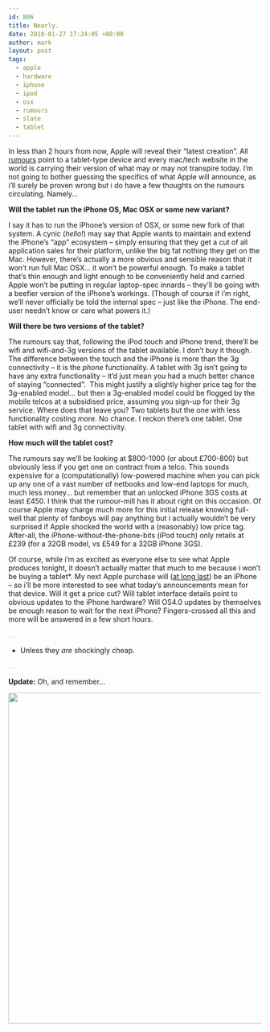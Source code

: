 ```yaml
---
id: 806
title: Nearly.
date: 2010-01-27 17:24:05 +00:00
author: mark
layout: post
tags:
  - apple
  - hardware
  - iphone
  - ipod
  - osx
  - rumours
  - slate
  - tablet
---
```

In less than 2 hours from now, Apple will reveal their &#8220;latest creation&#8221;. All [rumours](http://www.macrumors.com/2010/01/26/the-apple-tablet-rumor-roundup/) point to a tablet-type device and every mac/tech website in the world is carrying their version of what may or may not transpire today. I&#8217;m not going to bother guessing the specifics of what Apple will announce, as i&#8217;ll surely be proven wrong but i do have a few thoughts on the rumours circulating. Namely&#8230;

**Will the tablet run the iPhone OS, Mac OSX or some new variant?**

I say it has to run the iPhone&#8217;s version of OSX, or some new fork of that system. A cynic (_hello!_) may say that Apple wants to maintain and extend the iPhone&#8217;s &#8220;app&#8221; ecosystem &#8211; simply ensuring that they get a cut of all application sales for their platform, unlike the big fat nothing they get on the Mac. However, there&#8217;s actually a more obvious and sensible reason that it won&#8217;t run full Mac OSX&#8230; it won&#8217;t be powerful enough. To make a tablet that&#8217;s thin enough and light enough to be conveniently held and carried Apple won&#8217;t be putting in regular laptop-spec innards &#8211; they&#8217;ll be going with a beefier version of the iPhone&#8217;s workings. (Though of course if i&#8217;m right, we&#8217;ll never officially be told the internal spec &#8211; just like the iPhone. The end-user needn&#8217;t know or care what powers it.)

**Will there be two versions of the tablet?**

The rumours say that, following the iPod touch and iPhone trend, there&#8217;ll be wifi and wifi-and-3g versions of the tablet available. I don&#8217;t buy it though. The difference between the touch and the iPhone is more than the 3g connectivity &#8211; it is the _phone_ functionality. A tablet with 3g isn&#8217;t going to have any extra functionality &#8211; it&#8217;d just mean you had a much better chance of staying &#8220;connected&#8221;.  This might justify a slightly higher price tag for the 3g-enabled model&#8230; but then a 3g-enabled model could be flogged by the mobile telcos at a subsidised price, assuming you sign-up for their 3g service. Where does that leave you? Two tablets but the one with less functionality costing more. No chance. I reckon there&#8217;s one tablet. One tablet with wifi and 3g connectivity.

**How much will the tablet cost?**

The rumours say we&#8217;ll be looking at $800-1000 (or about £700-800) but obviously less if you get one on contract from a telco. This sounds expensive for a (computationally) low-powered machine when you can pick up any one of a vast number of netbooks and low-end laptops for much, much less money&#8230; but remember that an unlocked iPhone 3GS costs at least £450. I think that the rumour-mill has it about right on this occasion. Of course Apple may charge much more for this initial release knowing full-well that plenty of fanboys will pay anything but i actually wouldn&#8217;t be very  surprised if Apple shocked the world with a (reasonably) low price tag. After-all, the iPhone-without-the-phone-bits (iPod touch) only retails at £239 (for a 32GB model, vs £549 for a 32GB iPhone 3GS).

Of course, while i&#8217;m as excited as everyone else to see what Apple produces tonight, it doesn&#8217;t actually matter that much to me because i won&#8217;t be buying a tablet*. My next Apple purchase will ([at long last](http://www.sallonoroff.co.uk/blog/2009/10/decisions-decisions/)) be an iPhone &#8211; so i&#8217;ll be more interested to see what today&#8217;s announcements mean for that device. Will it get a price cut? Will tablet interface details point to obvious updates to the iPhone hardware? Will OS4.0 updates by themselves be enough reason to wait for the next iPhone? Fingers-crossed all this and more will be answered in a few short hours.

<span style="color: #c0c0c0;">&#8230;</span>

* Unless they _are_ shockingly cheap.

<span style="color: #c0c0c0;">&#8230;</span>

**Update:** Oh, and remember&#8230;

[<img class="aligncenter size-full wp-image-814" title="doghouse-diaries-tablet" src="/images/fromwp/2010/01/doghouse-diaries-tablet.png" alt="" width="800" height="658" srcset="/images/fromwp/2010/01/doghouse-diaries-tablet.png 800w, /images/fromwp/2010/01/doghouse-diaries-tablet-300x246.png 300w" sizes="(max-width: 800px) 100vw, 800px" />](http://www.thedoghousediaries.com/?p=1234)